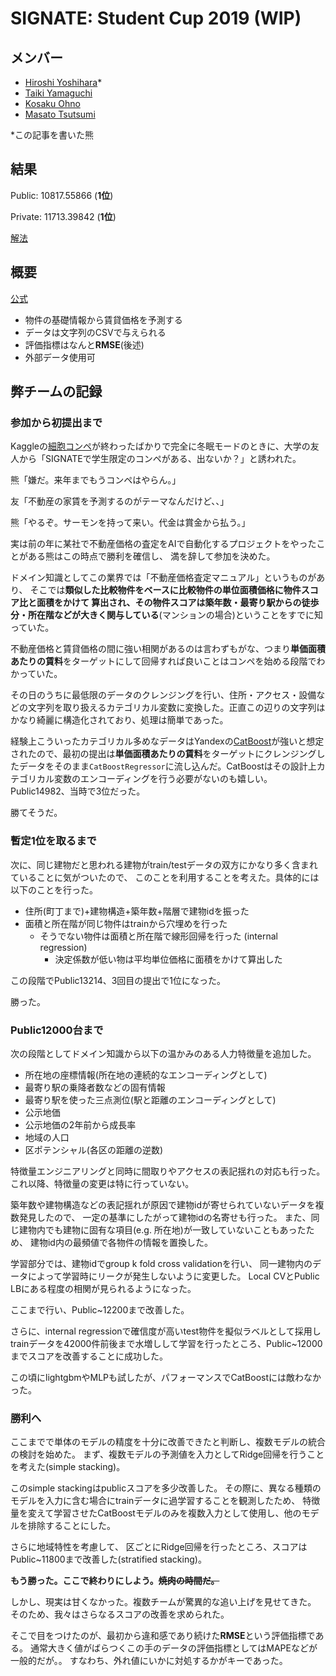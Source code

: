 # SIGNATE: Student Cup 2019 (WIP)

## メンバー

- [Hiroshi Yoshihara](https://github.com/analokmaus)\*
- [Taiki Yamaguchi](https://github.com/yamaguchitai)
- [Kosaku Ohno](https://github.com/Kevinrobot34)
- [Masato Tsutsumi](https://github.com/masa10223)

\*この記事を書いた熊

## 結果

Public: 10817.55866 (**1位**)

Private: 11713.39842 (**1位**)

[解法](https://github.com/analokmaus/signate-studentcup2019)

## 概要

[公式](https://signate.jp/competitions/182)

- 物件の基礎情報から賃貸価格を予測する
- データは文字列のCSVで与えられる
- 評価指標はなんと**RMSE**(後述)
- 外部データ使用可

## 弊チームの記録

### 参加から初提出まで

Kaggleの[細胞コンペ]()が終わったばかりで完全に冬眠モードのときに、大学の友人から「SIGNATEで学生限定のコンペがある、出ないか？」と誘われた。

熊「嫌だ。来年までもうコンペはやらん。」

友「不動産の家賃を予測するのがテーマなんだけど、、」

熊「やるぞ。サーモンを持って来い。代金は賞金から払う。」

実は前の年に某社で不動産価格の査定をAIで自動化するプロジェクトをやったことがある熊はこの時点で勝利を確信し、
満を辞して参加を決めた。

ドメイン知識としてこの業界では「不動産価格査定マニュアル」というものがあり、
そこでは**類似した比較物件をベースに比較物件の単位面積価格に物件スコア比と面積をかけて
算出され、その物件スコアは築年数・最寄り駅からの徒歩分・所在階などが大きく関与している**(マンションの場合)ということをすでに知っていた。

不動産価格と賃貸価格の間に強い相関があるのは言わずもがな、つまり**単価面積あたりの賃料**をターゲットにして回帰すれば良いことはコンペを始める段階でわかっていた。

その日のうちに最低限のデータのクレンジングを行い、住所・アクセス・設備などの文字列を取り扱えるカテゴリカル変数に変換した。正直この辺りの文字列はかなり綺麗に構造化されており、処理は簡単であった。

経験上こういったカテゴリカル多めなデータはYandexの[CatBoost](https://github.com/catboost/catboost)が強いと想定されたので、最初の提出は**単価面積あたりの賃料**をターゲットにクレンジングしたデータをそのまま`CatBoostRegressor`に流し込んだ。CatBoostはその設計上カテゴリカル変数のエンコーディングを行う必要がないのも嬉しい。Public14982、当時で3位だった。

勝てそうだ。


### 暫定1位を取るまで

次に、同じ建物だと思われる建物がtrain/testデータの双方にかなり多く含まれていることに気がついたので、
このことを利用することを考えた。具体的には以下のことを行った。
- 住所(町丁まで)+建物構造+築年数+階層で建物idを振った
- 面積と所在階が同じ物件はtrainから穴埋めを行った
  - そうでない物件は面積と所在階で線形回帰を行った (internal regression)
    - 決定係数が低い物は平均単位価格に面積をかけて算出した

この段階でPublic13214、3回目の提出で1位になった。

勝った。

### Public12000台まで

次の段階としてドメイン知識から以下の温かみのある人力特徴量を追加した。
- 所在地の座標情報(所在地の連続的なエンコーディングとして)
- 最寄り駅の乗降者数などの固有情報
- 最寄り駅を使った三点測位(駅と距離のエンコーディングとして)
- 公示地価
- 公示地価の2年前から成長率
- 地域の人口
- 区ポテンシャル(各区の距離の逆数)

特徴量エンジニアリングと同時に間取りやアクセスの表記揺れの対応も行った。
これ以降、特徴量の変更は特に行っていない。

築年数や建物構造などの表記揺れが原因で建物idが寄せられていないデータを複数発見したので、
一定の基準にしたがって建物idの名寄せも行った。
また、同じ建物内でも建物に固有な項目(e.g. 所在地)が一致していないこともあったため、
建物id内の最頻値で各物件の情報を置換した。

学習部分では、建物idでgroup k fold cross validationを行い、
同一建物内のデータによって学習時にリークが発生しないように変更した。
Local CVとPublic LBにある程度の相関が見られるようになった。

ここまで行い、Public~12200まで改善した。

さらに、internal regressionで確信度が高いtest物件を擬似ラベルとして採用し
trainデータを42000件前後まで水増しして学習を行ったところ、Public~12000までスコアを改善することに成功した。

この頃にlightgbmやMLPも試したが、パフォーマンスでCatBoostには敵わなかった。

### 勝利へ

ここまでで単体のモデルの精度を十分に改善できたと判断し、複数モデルの統合の検討を始めた。
まず、複数モデルの予測値を入力としてRidge回帰を行うことを考えた(simple stacking)。

このsimple stackingはpublicスコアを多少改善した。
その際に、異なる種類のモデルを入力に含む場合にtrainデータに過学習することを観測したため、
特徴量を変えて学習させたCatBoostモデルのみを複数入力として使用し、他のモデルを排除することにした。

さらに地域特性を考慮して、
区ごとにRidge回帰を行ったところ、スコアはPublic~11800まで改善した(stratified stacking)。

**もう勝った。ここで終わりにしよう。~~焼肉の時間だ。~~**

しかし、現実は甘くなかった。複数チームが驚異的な追い上げを見せてきた。
そのため、我々はさらなるスコアの改善を求められた。

そこで目をつけたのが、最初から違和感であり続けた**RMSE**という評価指標である。
通常大きく値がばらつくこの手のデータの評価指標としてはMAPEなどが一般的だが。。
すなわち、外れ値にいかに対処するかがキーであった。
